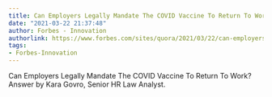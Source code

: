 ```yaml
---
title: Can Employers Legally Mandate The COVID Vaccine To Return To Work?
date: "2021-03-22 21:37:48"
author: Forbes - Innovation
authorlink: https://www.forbes.com/sites/quora/2021/03/22/can-employers-legally-mandate-the-covid-vaccine-to-return-to-work/
tags:
- Forbes-Innovation
---
```

Can Employers Legally Mandate The COVID Vaccine To Return To Work? Answer by Kara Govro, Senior HR Law Analyst.